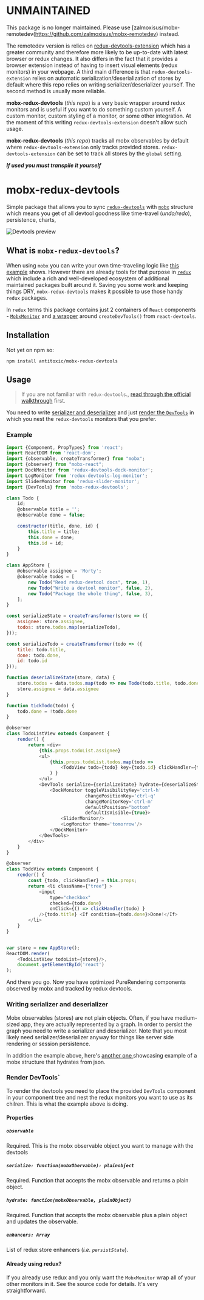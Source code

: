 # UNMAINTAINED

This package is no longer maintained. Please use [zalmoxisus/mobx-remotedev(https://github.com/zalmoxisus/mobx-remotedev) instead.

The remotedev version is relies on [redux-devtools-extension](https://github.com/zalmoxisus/redux-devtools-extension) which has a greater community and therefore more likely to be up-to-date with latest browser or redux changes. It also differs in the fact that it provides a browser extension instead of having to insert visual elements (redux monitors) in your webpage. A third main difference is that `redux-devtools-extension` relies on automatic serialization/deserialization of stores by default where this repo relies on writing serializer/deserializer yourself. The second method is usually more reliable.

**mobx-redux-devtools** (*this repo*) is a very basic wrapper around redux monitors and is useful if you want to do something custom yourself. A custom monitor, custom styling of a monitor, or some other integration. At the moment of this writing `redux-devtools-extension` doesn't allow such usage.

**mobx-redux-devtools** (*this repo*) tracks all mobx observables by default where `redux-devtools-extension` only tracks provided stores. `redux-devtools-extension` can be set to track all stores by the `global` setting.

 ***If used you must transpile it yourself***

# mobx-redux-devtools
Simple package that allows you to sync [`redux-devtools`](https://github.com/gaearon/redux-devtools)
with [`mobx`](https://github.com/mobxjs/mobx) structure which means you get of all devtool goodness like time-travel (*undo/redo*),
persistence, charts,

![Devtools preview](./docs/preview.gif)

## What is `mobx-redux-devtools`?
When using `mobx` you can write your own time-traveling logic like [this example](https://github.com/mobxjs/mobx-reactive2015-demo)
shows. However there are already tools for that purpose in [`redux`](https://github.com/reactjs/redux) which include a
rich and well-developed ecosystem of additional maintained packages built around it.
Saving you some work and keeping things DRY, `mobx-redux-devtools` makes it possible to use those
handy `redux` packages.

In `redux` terms this package contains just 2 containers of `React` components - [`MobxMonitor`](./src/monitor.js)
and [a wrapper](./src/devtools.js) around `createDevTools()` from `react-devtools`.

## Installation
Not yet on npm so:
```
npm install antitoxic/mobx-redux-devtools
```

## Usage
> If you are not familiar with `redux-devtools`.,
> [read through the official walkthrough](https://github.com/gaearon/redux-devtools/blob/master/docs/Walkthrough.md) first.

You need to write [serializer and deserializer](#serializing) and just [render the `DevTools`](#render)
in which you nest the `redux-devtools` monitors that you prefer.

### Example
```js
import {Component, PropTypes} from 'react';
import ReactDOM from 'react-dom';
import {observable, createTransformer} from "mobx";
import {observer} from "mobx-react";
import DockMonitor from 'redux-devtools-dock-monitor';
import LogMonitor from 'redux-devtools-log-monitor';
import SliderMonitor from 'redux-slider-monitor';
import {DevTools} from 'mobx-redux-devtools';

class Todo {
    id;
    @observable title = '';
    @observable done = false;

    constructor(title, done, id) {
        this.title = title;
        this.done = done;
        this.id = id;
    }
}

class AppStore {
    @observable assignee = 'Morty';
    @observable todos = [
        new Todo("Read redux-devtool docs", true, 1),
        new Todo("Write a devtool monitor", false, 2),
        new Todo("Package the whole thing", false, 3),
    ];
}

const serializeState = createTransformer(store => ({
    assignee: store.assignee,
    todos: store.todos.map(serializeTodo),
}));

const serializeTodo = createTransformer(todo => ({
    title: todo.title,
    done: todo.done,
    id: todo.id
}));

function deserializeState(store, data) {
    store.todos = data.todos.map(todo => new Todo(todo.title, todo.done, todo.id));
    store.assignee = data.assignee
}

function tickTodo(todo) {
    todo.done = !todo.done
}

@observer
class TodoListView extends Component {
    render() {
        return <div>
            {this.props.todoList.assignee}
            <ul>
                {this.props.todoList.todos.map(todo =>
                    <TodoView todo={todo} key={todo.id} clickHandler={tickTodo}/>
                ) }
            </ul>
            <DevTools serialize={serializeState} hydrate={deserializeState} observable={store}>
                <DockMonitor toggleVisibilityKey='ctrl-h'
                             changePositionKey='ctrl-q'
                             changeMonitorKey='ctrl-m'
                             defaultPosition="bottom"
                             defaultIsVisible={true}>
                    <SliderMonitor/>
                    <LogMonitor theme='tomorrow'/>
                </DockMonitor>
            </DevTools>
        </div>
    }
}

@observer
class TodoView extends Component {
    render() {
        const {todo, clickHandler} = this.props;
        return <li className={"tree"} >
            <input
                type="checkbox"
                checked={todo.done}
                onClick={() => clickHandler(todo) }
            />{todo.title} <If condition={todo.done}>Done!</If>
        </li>
    }
}


var store = new AppStore();
ReactDOM.render(
    <TodoListView todoList={store}/>,
    document.getElementById('react')
);
```

And there you go. Now you have optimized PureRendering components observed by mobx and
tracked by redux devtools.

<a name="serializing"></a>
### Writing serializer and deserializer
Mobx observables (stores) are not plain objects. Often, if you have medium-sized app, they
are actually represented by a graph. In order to persist the graph you need
to write a serializer and deserializer. Note that you most likely need
serializer/deserializer anyway for things like server side rendering or session persistence.

In addition the example above, here's [another one ](https://mobxjs.github.io/mobx/best/store.html)
showcasing example of a mobx structure that hydrates from json.

<a name="render"></a>
### Render DevTools`
To render the devtools you need to place the provided `DevTools` component in your component tree and nest the
redux monitors you want to use as its chilren. This is what the example above is doing.

#### Properties

##### `observable`
Required. This is the mobx observable object you want to manage with the devtools

##### `serialize: function(mobxObervable): plainobject`
Required. Function that accepts the mobx observable and returns a plain object.

##### `hydrate: function(mobxObservable, plainObject)`
Required. Function that accepts the mobx observable plus a plain object and updates the observable.

##### `enhancers: Array`
List of redux store enhancers (*i.e. `persistState`*).

#### Already using redux?
If you already use redux and you only want the `MobxMonitor` wrap all of your
other monitors in it. See the source code for details. It's very straightforward.
